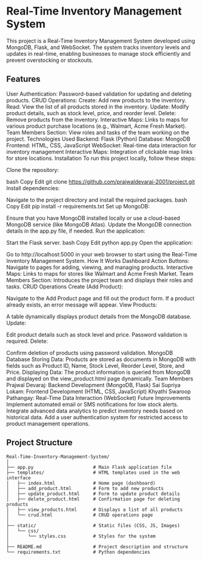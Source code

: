 # Real-Time Inventory Management System

This project is a Real-Time Inventory Management System developed using MongoDB, Flask, and WebSocket. The system tracks inventory levels and updates in real-time, enabling businesses to manage stock efficiently and prevent overstocking or stockouts.

## Features
User Authentication: Password-based validation for updating and deleting products.
CRUD Operations:
Create: Add new products to the inventory.
Read: View the list of all products stored in the inventory.
Update: Modify product details, such as stock level, price, and reorder level.
Delete: Remove products from the inventory.
Interactive Maps: Links to maps for various product purchase locations (e.g., Walmart, Acme Fresh Market).
Team Members Section: View roles and tasks of the team working on the project.
Technologies Used
Backend: Flask (Python)
Database: MongoDB
Frontend: HTML, CSS, JavaScript
WebSocket: Real-time data interaction for inventory management
Interactive Maps: Integration of clickable map links for store locations.
Installation
To run this project locally, follow these steps:

Clone the repository:

bash
Copy
Edit
git clone https://github.com/prajwaldevaraj-2001/project.git
Install dependencies:

Navigate to the project directory and install the required packages.
bash
Copy
Edit
pip install -r requirements.txt
Set up MongoDB:

Ensure that you have MongoDB installed locally or use a cloud-based MongoDB service (like MongoDB Atlas).
Update the MongoDB connection details in the app.py file, if needed.
Run the application:

Start the Flask server.
bash
Copy
Edit
python app.py
Open the application:

Go to http://localhost:5000 in your web browser to start using the Real-Time Inventory Management System.
How It Works
Dashboard
Action Buttons: Navigate to pages for adding, viewing, and managing products.
Interactive Maps: Links to maps for stores like Walmart and Acme Fresh Market.
Team Members Section: Introduces the project team and displays their roles and tasks.
CRUD Operations
Create (Add Product):

Navigate to the Add Product page and fill out the product form.
If a product already exists, an error message will appear.
View Products:

A table dynamically displays product details from the MongoDB database.
Update:

Edit product details such as stock level and price. Password validation is required.
Delete:

Confirm deletion of products using password validation.
MongoDB Database
Storing Data: Products are stored as documents in MongoDB with fields such as Product ID, Name, Stock Level, Reorder Level, Store, and Price.
Displaying Data: The product information is queried from MongoDB and displayed on the view_product.html page dynamically.
Team Members
Prajwal Devaraj: Backend Development (MongoDB, Flask)
Sai Supriya Lokam: Frontend Development (HTML, CSS, JavaScript)
Khyathi Swaroop Pathangay: Real-Time Data Interaction (WebSocket)
Future Improvements
Implement automated email or SMS notifications for low stock alerts.
Integrate advanced data analytics to predict inventory needs based on historical data.
Add a user authentication system for restricted access to product management operations.

## Project Structure

```plaintext
Real-Time-Inventory-Management-System/
│
├── app.py                      # Main Flask application file
├── templates/                  # HTML templates used in the web interface
│   ├── index.html              # Home page (dashboard)
│   ├── add_product.html        # Form to add new products
│   ├── update_product.html     # Form to update product details
│   ├── delete_product.html     # Confirmation page for deleting products
│   ├── view_products.html      # Displays a list of all products
│   └── crud.html               # CRUD operations page
│
├── static/                     # Static files (CSS, JS, Images)
│   └── css/
│       └── styles.css          # Styles for the system
│
├── README.md                   # Project description and structure
└── requirements.txt            # Python dependencies



